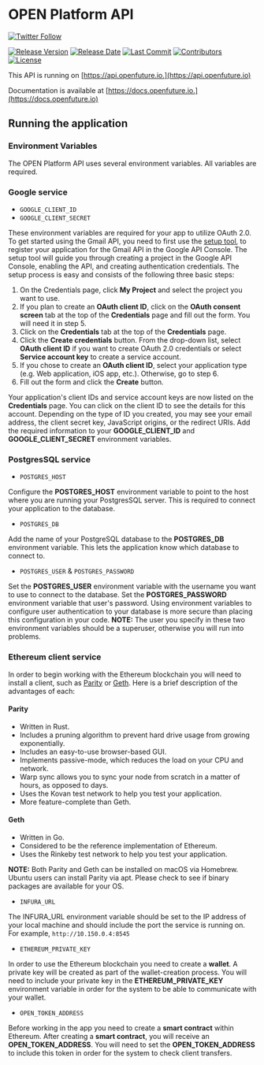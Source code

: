 # OPEN Platform API 
[![Twitter Follow](https://img.shields.io/twitter/follow/openplatformico.svg?style=social&label=Follow)](https://twitter.com/openplatformico)

[![Release Version](https://img.shields.io/github/release/OpenFuturePlatform/open-api.svg?style=flat-square)](https://github.com/OpenFuturePlatform/open-api/releases)
[![Release Date](https://img.shields.io/github/release-date/OpenFuturePlatform/open-api.svg?style=flat-square&colorB=007EC6)](https://github.com/OpenFuturePlatform/open-api/releases)
[![Last Commit](https://img.shields.io/github/last-commit/OpenFuturePlatform/open-api.svg?style=flat-square&colorB=007EC6)](https://github.com/OpenFuturePlatform/open-api/commits)
[![Contributors](https://img.shields.io/github/contributors/OpenFuturePlatform/open-api.svg?style=flat-square&colorB=007EC6)](https://github.com/OpenFuturePlatform/open-api/contributors)
[![License](https://img.shields.io/github/license/OpenFuturePlatform/open-api.svg?style=flat-square)](https://github.com/OpenFuturePlatform/open-api/blob/master/LICENSE.txt)


This API is running on [https://api.openfuture.io.](https://api.openfuture.io)

Documentation is available at [https://docs.openfuture.io.](https://docs.openfuture.io)

## Running the application

### Environment Variables

The OPEN Platform API uses several environment variables. All variables are required.

### Google service

* `GOOGLE_CLIENT_ID`
* `GOOGLE_CLIENT_SECRET`

These environment variables are required for your app to utilize OAuth 2.0. To get started using the Gmail API, you need to first use the [setup tool](https://console.developers.google.com/flows/enableapi?apiid=gmail&credential=client_key&pli=1), to register your application for the Gmail API in the Google API Console.  The setup tool will guide you through creating a project in the Google API Console, enabling the API, and creating authentication credentials. The setup process is easy and consists of the following three basic steps:

1. On the Credentials page, click **My Project** and select the project you want to use.
2. If you plan to create an **OAuth client ID**, click on the **OAuth consent screen** tab at the top of the **Credentials** page and fill out the form. You will need it in step 5.
3. Click on the **Credentials** tab at the top of the **Credentials** page.
4. Click the **Create credentials** button. From the drop-down list, select **OAuth client ID** if you want to create OAuth 2.0 credentials or select **Service account key** to create a service account.
5. If you chose to create an **OAuth client ID**, select your application type (e.g. Web application, iOS app, etc.). Otherwise, go to step 6.
6. Fill out the form and click the **Create** button.

Your application's client IDs and service account keys are now listed on the **Credentials** page.  You can click on the client ID to see the details for this account.  Depending on the type of ID you created, you may see your email address, the client secret key, JavaScript origins, or the redirect URIs.  Add the required information to your **GOOGLE_CLIENT_ID** and **GOOGLE_CLIENT_SECRET** environment variables.

### PostgresSQL service

* `POSTGRES_HOST`

Configure the **POSTGRES_HOST** environment variable to point to the host where you are running your PostgresSQL server. This is required to connect your application to the database.

* `POSTGRES_DB`

Add the name of your PostgreSQL database to the **POSTGRES_DB** environment variable. This lets the application know which database to connect to.

* `POSTGRES_USER` & `POSTGRES_PASSWORD`

Set the **POSTGRES_USER** environment variable with the username you want to use to connect to the database.  Set the **POSTGRES_PASSWORD** environment variable that user's password. Using environment variables to configure user authentication to your database is more secure than placing this configuration in your code. **NOTE:** The user you specify in these two environment variables should be a superuser, otherwise you will run into problems.

### Ethereum client service

In order to begin working with the Ethereum blockchain you will need to install a client, such as [Parity](https://github.com/paritytech/parity) or [Geth](https://geth.ethereum.org/downloads/). Here is a brief description of the advantages of each:

#### Parity
* Written in Rust.
* Includes a pruning algorithm to prevent hard drive usage from growing exponentially.
* Includes an easy-to-use browser-based GUI.
* Implements passive-mode, which reduces the load on your CPU and network.
* Warp sync allows you to sync your node from scratch in a matter of hours, as opposed to days.
* Uses the Kovan test network to help you test your application.
* More feature-complete than Geth.

#### Geth
* Written in Go.
* Considered to be the reference implementation of Ethereum.
* Uses the Rinkeby test network to help you test your application.

**NOTE:** Both Parity and Geth can be installed on macOS via Homebrew.  Ubuntu users can install Parity via apt. Please check to see if binary packages are available for your OS.

* `INFURA_URL`

The INFURA_URL environment variable should be set to the IP address of your local machine and should include the port the service is running on. For example, `http://10.150.0.4:8545`

* `ETHEREUM_PRIVATE_KEY`

In order to use the Ethereum blockchain you need to create a **wallet**. A private key will be created as part of the wallet-creation process.  You will need to include your private key in the **ETHEREUM_PRIVATE_KEY** environment variable in order for the system to be able to communicate with your wallet.

* `OPEN_TOKEN_ADDRESS`

Before working in the app you need to create a **smart contract** within Ethereum. After creating a **smart contract**, you will receive an **OPEN_TOKEN_ADDRESS**.  You will need to set the **OPEN_TOKEN_ADDRESS** to include this token in order for the system to check client transfers.
